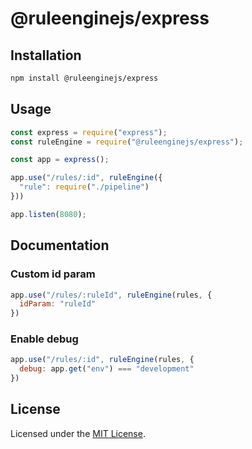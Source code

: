 # @ruleenginejs/express

## Installation

```bash
npm install @ruleenginejs/express
```

## Usage

```js
const express = require("express");
const ruleEngine = require("@ruleenginejs/express");

const app = express();

app.use("/rules/:id", ruleEngine({
  "rule": require("./pipeline")
}))

app.listen(8080);
```

## Documentation

### Custom id param

```js
app.use("/rules/:ruleId", ruleEngine(rules, {
  idParam: "ruleId"
})
```

### Enable debug

```js
app.use("/rules/:id", ruleEngine(rules, {
  debug: app.get("env") === "development"
})
```

## License

Licensed under the [MIT License](./LICENSE).
